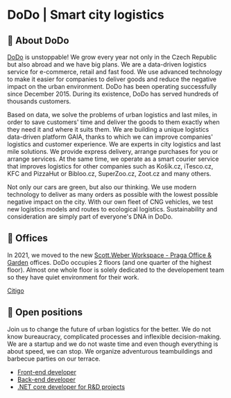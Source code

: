 # DoDo | Smart city logistics



## :truck: About DoDo
[DoDo](http://idodo.cz/en/) is unstoppable! We grow every year not only in the Czech Republic but also abroad and we have big plans. We are a data-driven logistics service for e-commerce, retail and fast food. We use advanced technology to make it easier for companies to deliver goods and reduce the negative impact on the urban environment. DoDo has been operating successfully since December 2015. During its existence, DoDo has served hundreds of thousands customers. 

Based on data, we solve the problems of urban logistics and last miles, in order to save customers' time and deliver the goods to them exactly when they need it and where it suits them. We are building a unique logistics data-driven platform GAIA, thanks to which we can improve companies' logistics and customer experience. We are experts in city logistics and last mile solutions. We provide express delivery, arrange purchases for you or arrange services. At the same time, we operate as a smart courier service that improves logistics for other companies such as Košík.cz, iTesco.cz, KFC and PizzaHut or Bibloo.cz, SuperZoo.cz, Zoot.cz and many others.

Not only our cars are green, but also our thinking. We use modern technology to deliver as many orders as possible with the lowest possible negative impact on the city. With our own fleet of CNG vehicles, we test new logistics models and routes to ecological logistics. Sustainability and consideration are simply part of everyone's DNA in DoDo.

## :office: Offices
In 2021, we moved to the new [Scott.Weber Workspace - Praga Office & Garden](https://goo.gl/maps/tVbaARxErq7eEGBW9) offices. DoDo occupies 2 floors (and one quarter of the highest floor). Almost one whole floor is solely dedicated to the developement team so they have quiet environment for their work.

[Citigo](developement/couch_1.jpg)

## :rocket: Open positions
Join us to change the future of urban logistics for the better. We do not know bureaucracy, complicated processes and inflexible decision-making. We are a startup and we do not waste time and even though everything is about speed, we can stop. We organize adventurous teambuildings and barbecue parties on our terrace.
* [Front-end developer](https://www.pracujvdodo.cz/jobs/front-end-developer/)
* [Back-end developer](https://www.pracujvdodo.cz/jobs/net-vyvojar-ka/)
* [.NET core developer for R&D projects](https://www.pracujvdodo.cz/jobs/net-core-developer-research-and-developement/)

